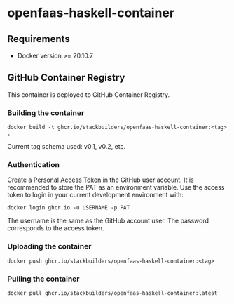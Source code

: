 # openfaas-haskell-container

## Requirements

- Docker version >= 20.10.7

## GitHub Container Registry

This container is deployed to GitHub Container Registry.

### Building the container

```shell
docker build -t ghcr.io/stackbuilders/openfaas-haskell-container:<tag> .
```

Current tag schema used: v0.1, v0.2, etc.

### Authentication

Create a [Personal Access Token][pat] in the GitHub user account. It is recommended to store the PAT as an environment variable. Use the access token to login in your current development environment with:

```shell
docker login ghcr.io -u USERNAME -p PAT
```

The username is the same as the GitHub account user. The password corresponds to the access token.

### Uploading the container

```shell
docker push ghcr.io/stackbuilders/openfaas-haskell-container:<tag>
```

### Pulling the container

```shell
docker pull ghcr.io/stackbuilders/openfaas-haskell-container:latest
```

[pat]: https://docs.github.com/en/authentication/keeping-your-account-and-data-secure/creating-a-personal-access-token
